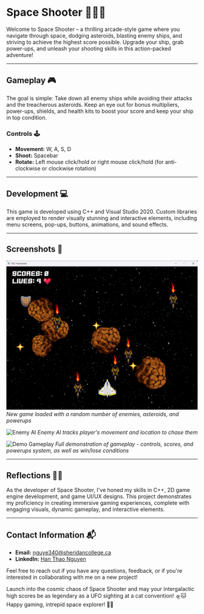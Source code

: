 # Space Shooter 🚀🌟👾

Welcome to Space Shooter – a thrilling arcade-style game where you navigate through space, dodging asteroids, blasting enemy ships, and striving to achieve the highest score possible. Upgrade your ship, grab power-ups, and unleash your shooting skills in this action-packed adventure!

---

## Gameplay 🎮

The goal is simple: Take down all enemy ships while avoiding their attacks and the treacherous asteroids. Keep an eye out for bonus multipliers, power-ups, shields, and health kits to boost your score and keep your ship in top condition.

### Controls 🕹️

- **Movement:** W, A, S, D
- **Shoot:** Spacebar
- **Rotate:** Left mouse click/hold or right mouse click/hold (for anti-clockwise or clockwise rotation)

---

## Development 💻

This game is developed using C++ and Visual Studio 2020. Custom libraries are employed to render visually stunning and interactive elements, including menu screens, pop-ups, buttons, animations, and sound effects.

---

## Screenshots 📸

![Game Start](https://raw.githubusercontent.com/nguye340/Space-Shooter-2D/main/Screenshots/gameplay.png)
*New game loaded with a random number of enemies, asteroids, and powerups*

![Enemy AI](https://raw.githubusercontent.com/nguye340/Space-Shooter-2D/main/Screenshots/enemyAI.gif)
*Enemy AI tracks player's movement and location to chase them*

![Demo Gameplay](https://raw.githubusercontent.com/nguye340/Space-Shooter-2D/main/Screenshots/demo.gif)
*Full demonstration of gameplay - controls, scores, and powerups system, as well as win/lose conditions*

---

## Reflections 👨‍💻

As the developer of Space Shooter, I've honed my skills in C++, 2D game engine development, and game UI/UX designs. This project demonstrates my proficiency in creating immersive gaming experiences, complete with engaging visuals, dynamic gameplay, and interactive elements.

---

## Contact Information 📬

- **Email:** nguye340@sheridancollege.ca
- **LinkedIn:** [Han Thao Nguyen](https://www.linkedin.com/in/hanthaonguyen/)

Feel free to reach out if you have any questions, feedback, or if you're interested in collaborating with me on a new project!

Launch into the cosmic chaos of Space Shooter and may your intergalactic high scores be as legendary as a UFO sighting at a cat convention! 🛸🐱 Happy gaming, intrepid space explorer! 🌌✨

